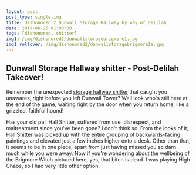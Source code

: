 ```yaml
---
layout: post
post_type: single-img
title: Dishonored 2 Dunwall Storage Hallway by way of Delilah
date: 2019-06-25 01:00:00
tags: [dishonored, shitter]
img1: /img/dishonored2/dunwallstoragebrigmore1.jpg
img1_rollover: /img/dishonored2/dunwallstoragebrigmore1a.jpg
---
```

## Dunwall Storage Hallway shitter - Post-Delilah Takeover!

Remember the unexpected [storage hallway shitter](https://gaming-thrones.com/2019/04/08/Dunwall-Tower-Storage-Room.html) that caught you unawares, right before you left Dunwall Tower? Well look who's still here at the end of the game, waiting right by the door when you return home, like a grizzled, faithful hound!

Has your old pal, Hall Shitter, suffered from use, disrespect, and maltreatment since you've been gone? I don't think so. From the looks of it, Hall Shitter was picked up with the entire grouping of backwards-facing paintings and elevated just a few inches higher onto a desk. Other than that, it seems to be in one piece, apart from just having missed you so darn much while you were away. Now if you're wondering about the wellbeing of the Brigmore Witch pictured here, yes, that bitch is dead. I was playing High Chaos, so I had very little other option.
